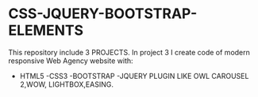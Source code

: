 # CSS-JQUERY-BOOTSTRAP-ELEMENTS
This repository include 3 PROJECTS.
 In project 3 I create code of modern responsive Web Agency website with:
 - HTML5
 -CSS3
 -BOOTSTRAP
 -JQUERY PLUGIN LIKE OWL CAROUSEL 2,WOW, LIGHTBOX,EASING.
